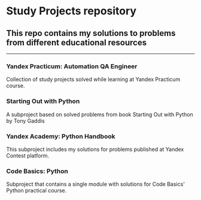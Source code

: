 # Study Projects repository
## This repo contains my solutions to problems from different educational resources
***
### Yandex Practicum: Automation QA Engineer
Collection of study projects solved while learning at Yandex Practicum course.
### Starting Out with Python
A subproject based on solved problems from book Starting Out with Python by Tony Gaddis
### Yandex Academy: Python Handbook
This subproject includes my solutions for problems published at Yandex Contest platform.
### Code Basics: Python
Subproject that contains a single module with solutions for Code Basics' Python practical course.
